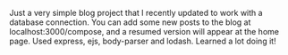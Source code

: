 Just a very simple blog project that I recently updated to work with a database connection. You can add some new posts to the blog at localhost:3000/compose, and a resumed version will appear at the home page. Used express, ejs, body-parser and lodash. Learned a lot doing it!
